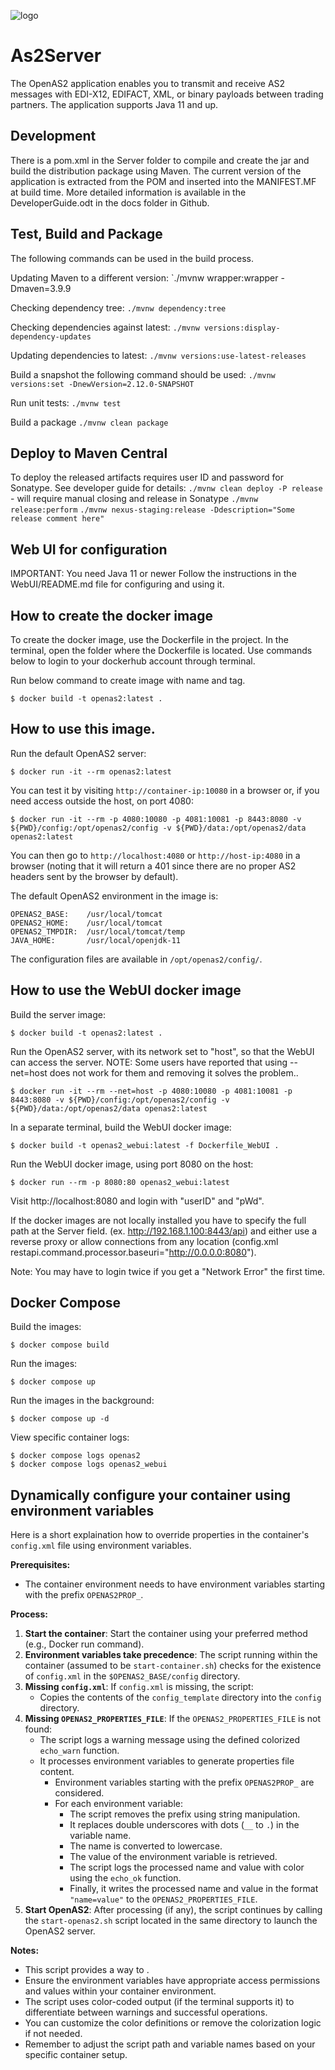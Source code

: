 ![logo](https://raw.githubusercontent.com/igwtech/OpenAs2App/master/docs/as2_logo.png)

# As2Server
The OpenAS2 application enables you to transmit and receive AS2 messages with EDI-X12, EDIFACT, XML, or binary payloads between trading partners.
The application supports Java 11 and up.


## Development
There is a pom.xml in the Server folder to compile and create the jar and build the distribution package using Maven.
The current version of the application is extracted from the POM and inserted into the MANIFEST.MF at build time.
More detailed information is available in the DeveloperGuide.odt in the docs folder in Github.

## Test, Build and Package
The following commands can be used in the build process.

Updating Maven to a different version:
`./mvnw wrapper:wrapper -Dmaven=3.9.9

Checking dependency tree:
`./mvnw dependency:tree`

Checking dependencies against latest:
`./mvnw versions:display-dependency-updates`

Updating dependencies to latest:
`./mvnw versions:use-latest-releases`

Build a snapshot the following command should be used:
`./mvnw versions:set -DnewVersion=2.12.0-SNAPSHOT`

Run unit tests:
`./mvnw test`

Build a package
`./mvnw clean package`


## Deploy to Maven Central
To deploy the released artifacts requires user ID and password for Sonatype. See developer guide for details:
`./mvnw clean deploy -P release` - will require manual closing and release in Sonatype
`./mvnw release:perform`
`./mvnw nexus-staging:release -Ddescription="Some release comment here"`

## Web UI for configuration
IMPORTANT: You need Java 11 or newer
Follow the instructions in the WebUI/README.md file for configuring and using it.


## How to create the docker image

To create the docker image, use the Dockerfile in the project.
In the terminal, open the folder where the Dockerfile is located.
Use commands below to login to your dockerhub account through terminal.

Run below command to create image with name and tag.

```console
$ docker build -t openas2:latest .
```

## How to use this image.

Run the default OpenAS2 server:

```console
$ docker run -it --rm openas2:latest
```

You can test it by visiting `http://container-ip:10080` in a browser or, if you need access outside the host, on port 4080:

```console
$ docker run -it --rm -p 4080:10080 -p 4081:10081 -p 8443:8080 -v ${PWD}/config:/opt/openas2/config -v ${PWD}/data:/opt/openas2/data openas2:latest
```

You can then go to `http://localhost:4080` or `http://host-ip:4080` in a browser (noting that it will return a 401 since there are no proper AS2 headers sent by the browser by default).

The default OpenAS2 environment in the image is:

	OPENAS2_BASE:    /usr/local/tomcat
	OPENAS2_HOME:    /usr/local/tomcat
	OPENAS2_TMPDIR:  /usr/local/tomcat/temp
	JAVA_HOME:       /usr/local/openjdk-11

The configuration files are available in `/opt/openas2/config/`.

## How to use the WebUI docker image

Build the server image:

```console
$ docker build -t openas2:latest .
```

Run the OpenAS2 server, with its network set to "host", so that the WebUI can access the server.
NOTE: Some users have reported that using --net=host does not work for them and removing it solves the problem..

```console
$ docker run -it --rm --net=host -p 4080:10080 -p 4081:10081 -p 8443:8080 -v ${PWD}/config:/opt/openas2/config -v ${PWD}/data:/opt/openas2/data openas2:latest
```

In a separate terminal, build the WebUI docker image:

```console
$ docker build -t openas2_webui:latest -f Dockerfile_WebUI .
```

Run the WebUI docker image, using port 8080 on the host:

```console
$ docker run --rm -p 8080:80 openas2_webui:latest
```

Visit http://localhost:8080 and login with "userID" and "pWd".

If the docker images are not locally installed you have to specify the full path at the Server field. (ex. http://192.168.1.100:8443/api) and either use a reverse proxy or allow connections from any location (config.xml restapi.command.processor.baseuri="http://0.0.0.0:8080").

Note: You may have to login twice if you get a "Network Error" the first time.

## Docker Compose

Build the images:

```console
$ docker compose build
```

Run the images:

```console
$ docker compose up
```

Run the images in the background:

```console
$ docker compose up -d
```

View specific container logs:

```console
$ docker compose logs openas2
$ docker compose logs openas2_webui
```

## Dynamically configure your container using environment variables

Here is a short explaination how to override properties in the container's `config.xml` file using environment variables. 

**Prerequisites:**

* The container environment needs to have environment variables starting with the prefix `OPENAS2PROP_`.

**Process:**

1. **Start the container**: Start the container using your preferred method (e.g., Docker run command).
2. **Environment variables take precedence**: The script running within the container (assumed to be `start-container.sh`) checks for the existence of `config.xml` in the `$OPENAS2_BASE/config` directory. 
3. **Missing `config.xml`**: If `config.xml` is missing, the script:
   - Copies the contents of the `config_template` directory into the `config` directory.
4. **Missing `OPENAS2_PROPERTIES_FILE`**: If the `OPENAS2_PROPERTIES_FILE` is not found:
   - The script logs a warning message using the defined colorized `echo_warn` function.
   - It processes environment variables to generate properties file content.
     - Environment variables starting with the prefix `OPENAS2PROP_` are considered.
     - For each environment variable:
       - The script removes the prefix using string manipulation.
       - It replaces double underscores with dots (`__` to `.`) in the variable name.
       - The name is converted to lowercase.
       - The value of the environment variable is retrieved.
       - The script logs the processed name and value with color using the `echo_ok` function.
       - Finally, it writes the processed name and value in the format `"name=value"` to the `OPENAS2_PROPERTIES_FILE`.
5. **Start OpenAS2**: After processing (if any), the script continues by calling the `start-openas2.sh` script located in the same directory to launch the OpenAS2 server.

**Notes:**

* This script provides a way to . 
* Ensure the environment variables have appropriate access permissions and values within your container environment.
* The script uses color-coded output (if the terminal supports it) to differentiate between warnings and successful operations. 
* You can customize the color definitions or remove the colorization logic if not needed.
* Remember to adjust the script path and variable names based on your specific container setup.

